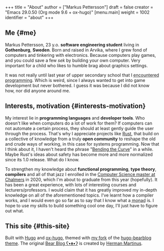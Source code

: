 +++
title = "About"
author = ["Markus Pettersson"]
draft = false
creator = "Emacs 29.0.50 (Org mode 9.6 + ox-hugo)"
[menu.main]
  weight = 1002
  identifier = "about"
+++

## Me {#me}

Markus Pettersson, 23 y.o. **software engineering student** living in **Gothenburg**, **Sweden**.
Born and raised in Arvika, where I grew fond of computers and tinkering with electronics.
Because computers play games, and you could save a few _sek_ by building your own computer.
Very important for a child who likes to humble brag about graphics settings.

It was not really until last year of upper secondary school that I <abbr title=" Wrote my first line of code">encountered programming</abbr>.
Which is weird, since I always wanted to get into game development but never bothered.
I guess it was because I did not know how, nor did anyone around me.


## Interests, motivation {#interests-motivation}

My interest lie in **programming languages** and **developer tools**.
Who doesn't like when computers do a lot of work for them?
If computers can not automate a certain process, they should at least gently guide the user through the process.
That's why I appreciate projects like [Rust](https://www.rust-lang.org/), that build on a collective of knowledge from a truly **open community** to reshape the old and crude ways of working, in this case for systems programming.
Now that I think about it, I haven't heard the phrase "[Bending the Curve](https://www.youtube.com/watch?v=LazvK39Oc4U)" in a while.
Maybe Rust's ideas about safety has become more and more normalized since its 1.0 release.
What do I know.

To strengthen my knowledge about **functional programming**, **type theory**, **compilers** and all of that jazz I enrolled in the [Computer Science master at Chalmers](https://www.chalmers.se/en/education/programmes/masters-info/pages/computer-science-algorithms-languages-and-logic.aspx) in 2020, which I'm about to graduate from this year (hopefully).
It has been a great experience, with lots of interesting courses and lecturers/professors.
I would claim that it has greatly improved my in-depth knowledge on all of the aforementioned topics.
I've learnt how a compiler works, and I would even go so far as to say that I know what a <abbr title=" A monad is just a monoid in the category of endofunctors, also known as a 'burrito' among domain experts.">monad</abbr> is. I hope to use my skills to build something cool one day, I'll just have to figure out what.


## This site {#this-site}

Built with [Hugo](https://gohugo.io/) and [ox-hugo](https://ox-hugo.scripter.co/), themed with [my fork](https://github.com/MarkusPettersson98/hugo-bearblog) of the [hugo-bearblog theme](https://github.com/janraasch/hugo-bearblog).
The original [Bear Blog ʕ•ᴥ•ʔ](https://bearblog.dev/) is created by [Herman Martinus](https://herman.bearblog.dev/).
